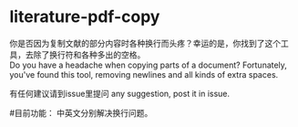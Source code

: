 # literature-pdf-copy 
    	
你是否因为复制文献的部分内容时各种换行而头疼？幸运的是，你找到了这个工具，去除了换行符和各种多出的空格。    
Do you have a headache when copying parts of a document? Fortunately, you've found this tool, removing newlines and all kinds of extra spaces.  

有任何建议请到issue里提问 
any suggestion, post it in issue. 
    
#目前功能：
中英文分别解决换行问题。
